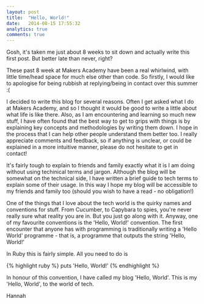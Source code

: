 ```yaml
---
layout: post
title:  "Hello, World!"
date:   2014-08-15 17:55:32
analytics: true
comments: true
---
```


Gosh, it's taken me just about 8 weeks to sit down and actually write this first post. But better late than never, right? 

These past 8 week at Makers Academy have been a real whirlwind, with little time/head space for much else other than code. So firstly, I would like to apologise for being rubbish at replying/being in contact over this summer :(

I decided to write this blog for several reasons. Often I get asked what I do at Makers Academy, and so I thought it would be good to write a little about what life is like there. Also, as I am encountering and learning so much new stuff, I have often found that the best way to get to grips with things is by explaining key concepts and methodologies by writing them down. I hope in the process that I can help other people understand them better too. I really appreciate comments and feedback, so if anything is unclear, or could be explained in a more intuitive manner, please do not hesitate to get in contact!

It's fairly tough to explain to friends and family exactly what it is I am doing without using techinical terms and jargon. Although the blog will be somewhat on the technical side, I have written a brief guide to tech terms to explain some of their usage. In this way I hope my blog will be accessible to my friends and family too (should you wish to have a read - no obligation!) 

One of the things that I love about the tech world is the quirky names and conventions for stuff. From Cucumber, to Capybara to spies, you're never really sure what reality you are in. But you just go along with it. Anyway, one of my favourite conventions is the 'Hello, World!' convention. The first encounter that anyone has with programming is traditionally writing a 'Hello World' programme - that is, a programme that outputs the string 'Hello, World!'

In Ruby this is fairly simple. All you need to do is 

{% highlight ruby %}
puts 'Hello, World!'
{% endhighlight %} 

In honour of this convention, I have called my blog 'Hello, World'. This is my 'Hello, World', to the world of tech. 

Hannah 

